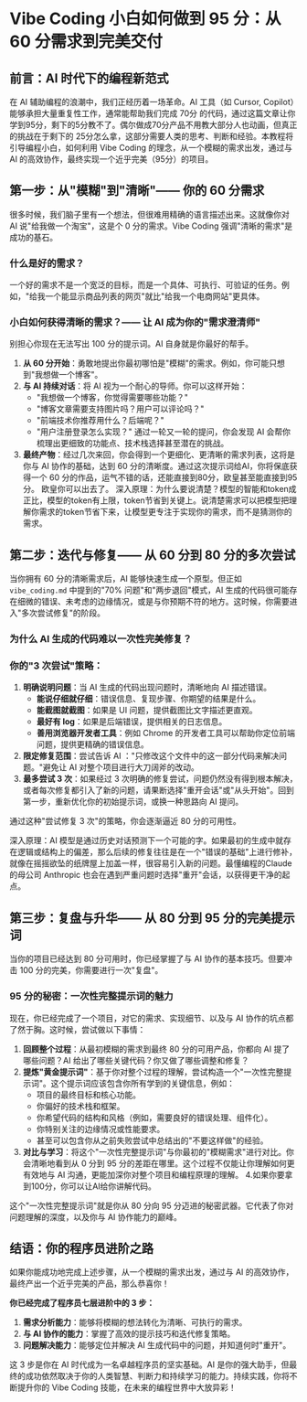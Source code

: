 # Vibe Coding 小白如何做到 95 分：从 60 分需求到完美交付

## 前言：AI 时代下的编程新范式

在 AI 辅助编程的浪潮中，我们正经历着一场革命。AI 工具（如 Cursor, Copilot）能够承担大量重复性工作，通常能帮助我们完成 70分 的代码，通过这篇文章让你学到95分，剩下的5分教不了。偶尔做成70分产品不用教大部分人也动画，但真正的挑战在于剩下的 25分怎么拿，这部分需要人类的思考、判断和经验。本教程将引导编程小白，如何利用 Vibe Coding 的理念，从一个模糊的需求出发，通过与 AI 的高效协作，最终实现一个近乎完美（95分）的项目。

## 第一步：从"模糊"到"清晰"—— 你的 60 分需求

很多时候，我们脑子里有一个想法，但很难用精确的语言描述出来。这就像你对 AI 说"给我做一个淘宝"，这是个 0 分的需求。Vibe Coding 强调"清晰的需求"是成功的基石。

### 什么是好的需求？

一个好的需求不是一个宽泛的目标，而是一个具体、可执行、可验证的任务。例如，"给我一个能显示商品列表的网页"就比"给我一个电商网站"更具体。

### 小白如何获得清晰的需求？—— 让 AI 成为你的"需求澄清师"

别担心你现在无法写出 100 分的提示词。AI 自身就是你最好的帮手。

1.  **从 60 分开始**：勇敢地提出你最初哪怕是"模糊"的需求。例如，你可能只想到"我想做一个博客"。
2.  **与 AI 持续对话**：将 AI 视为一个耐心的导师。你可以这样开始：
    *   "我想做一个博客，你觉得需要哪些功能？"
    *   "博客文章需要支持图片吗？用户可以评论吗？"
    *   "前端技术你推荐用什么？后端呢？"
    *   "用户注册登录怎么实现？"
    通过一轮又一轮的提问，你会发现 AI 会帮你梳理出更细致的功能点、技术栈选择甚至潜在的挑战。
3.  **最终产物**：经过几次来回，你会得到一个更细化、更清晰的需求列表，这将是你与 AI 协作的基础，达到 60 分的清晰度。通过这次提示词给AI，你将保底获得一个 60 分的作品，运气不错的话，还能直接到80分，欧皇甚至能直接到95分。
欧皇你可以出去了。
深入原理：为什么要说清楚？模型的智能和token成正比，模型的token有上限，token节省到关键上。说清楚需求可以把模型把理解你需求的token节省下来，让模型更专注于实现你的需求，而不是猜测你的需求。

## 第二步：迭代与修复—— 从 60 分到 80 分的多次尝试

当你拥有 60 分的清晰需求后，AI 能够快速生成一个原型。但正如 `vibe_coding.md` 中提到的"70% 问题"和"两步退回"模式，AI 生成的代码很可能存在细微的错误、未考虑的边缘情况，或是与你预期不符的地方。这时候，你需要进入"多次尝试修复"的阶段。

### 为什么 AI 生成的代码难以一次性完美修复？



### 你的"3 次尝试"策略：

1.  **明确说明问题**：当 AI 生成的代码出现问题时，清晰地向 AI 描述错误。
    *   **能说仔细就仔细**：错误信息、复现步骤、你期望的结果是什么。
    *   **能截图就截图**：如果是 UI 问题，提供截图比文字描述更直观。
    *   **最好有 log**：如果是后端错误，提供相关的日志信息。
    *   **善用浏览器开发者工具**：例如 Chrome 的开发者工具可以帮助你定位前端问题，提供更精确的错误信息。
2.  **限定修复范围**：尝试告诉 AI ："只修改这个文件中的这一部分代码来解决问题。"避免让 AI 对整个项目进行大刀阔斧的改动。
3.  **最多尝试 3 次**：如果经过 3 次明确的修复尝试，问题仍然没有得到根本解决，或者每次修复都引入了新的问题，请果断选择"重开会话"或"从头开始"。回到第一步，重新优化你的初始提示词，或换一种思路向 AI 提问。

通过这种"尝试修复 3 次"的策略，你会逐渐逼近 80 分的可用性。

深入原理：AI 模型是通过历史对话预测下一个可能的字。如果最初的生成中就存在逻辑或结构上的偏差，那么后续的修复往往是在一个"错误的基础"上进行修补，就像在摇摇欲坠的纸牌屋上加盖一样，很容易引入新的问题。最懂编程的Claude 的母公司 Anthropic 也会在遇到严重问题时选择"重开"会话，以获得更干净的起点。

## 第三步：复盘与升华—— 从 80 分到 95 分的完美提示词

当你的项目已经达到 80 分可用时，你已经掌握了与 AI 协作的基本技巧。但要冲击 100 分的完美，你需要进行一次"复盘"。

### 95 分的秘密：一次性完整提示词的魅力

现在，你已经完成了一个项目，对它的需求、实现细节、以及与 AI 协作的坑点都了然于胸。这时候，尝试做以下事情：

1.  **回顾整个过程**：从最初模糊的需求到最终 80 分的可用产品，你都向 AI 提了哪些问题？AI 给出了哪些关键代码？你又做了哪些调整和修复？
2.  **提炼"黄金提示词"**：基于你对整个过程的理解，尝试构造一个"一次性完整提示词"。这个提示词应该包含你所有学到的关键信息，例如：
    *   项目的最终目标和核心功能。
    *   你偏好的技术栈和框架。
    *   你希望代码的结构和风格（例如，需要良好的错误处理、组件化）。
    *   你特别关注的边缘情况或性能要求。
    *   甚至可以包含你从之前失败尝试中总结出的"不要这样做"的经验。
3.  **对比与学习**：将这个"一次性完整提示词"与你最初的"模糊需求"进行对比。你会清晰地看到从 0 分到 95 分的差距在哪里。这个过程不仅能让你理解如何更有效地与 AI 沟通，更能加深你对整个项目和编程原理的理解。
4.如果你要拿到100分，你可以让AI给你讲解代码。

这个"一次性完整提示词"就是你从 80 分向 95 分迈进的秘密武器。它代表了你对问题理解的深度，以及你与 AI 协作能力的巅峰。

## 结语：你的程序员进阶之路

如果你能成功地完成上述步骤，从一个模糊的需求出发，通过与 AI 的高效协作，最终产出一个近乎完美的产品，那么恭喜你！

**你已经完成了程序员七层进阶中的 3 步：**

1.  **需求分析能力**：能够将模糊的想法转化为清晰、可执行的需求。
2.  **与 AI 协作的能力**：掌握了高效的提示技巧和迭代修复策略。
3.  **问题解决能力**：能够定位并解决 AI 生成代码中的问题，并知道何时"重开"。

这 3 步是你在 AI 时代成为一名卓越程序员的坚实基础。AI 是你的强大助手，但最终的成功依然取决于你的人类智慧、判断力和持续学习的能力。持续实践，你将不断提升你的 Vibe Coding 技能，在未来的编程世界中大放异彩！
